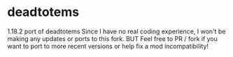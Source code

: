 # deadtotems
1.18.2 port of deadtotems
Since I have no real coding experience, I won't be making any updates or ports to this fork.
BUT Feel free to PR / fork if you want to port to more recent versions or help fix a mod incompatibility!
